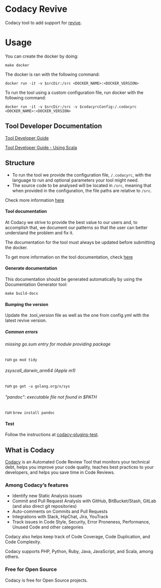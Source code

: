 # Codacy Revive

Codacy tool to add support for [revive](https://github.com/mgechev/revive).

# Usage

You can create the docker by doing:

```
make docker
```

The docker is ran with the following command:

```
docker run -it -v $srcDir:/src <DOCKER_NAME>:<DOCKER_VERSION>
```

To run the tool using a custom configuration file, run docker with the following command:

```
docker run -it -v $srcDir:/src -v $codacyrcConfig:/.codacyrc <DOCKER_NAME>:<DOCKER_VERSION>
```

## Tool Developer Documentation

[Tool Developer Guide](https://support.codacy.com/hc/en-us/articles/207994725-Tool-Developer-Guide)


[Tool Developer Guide - Using Scala](https://support.codacy.com/hc/en-us/articles/207280379-Tool-Developer-Guide-Using-Scala)


## Structure

- To run the tool we provide the configuration file, `/.codacyrc`, with the language to run and optional parameters your tool might need.
- The source code to be analysed will be located in `/src`, meaning that when provided in the configuration, the file paths are relative to `/src`.

Check more information [here](https://github.com/codacy/codacy-example-tool#structure)

#### Tool documentation

At Codacy we strive to provide the best value to our users and, to accomplish that, we document our patterns so that the user can better understand the problem and fix it.

The documentation for the tool must always be updated before submitting the docker.

To get more information on the tool documentation, check [here](https://github.com/codacy/codacy-example-tool#tool-documentation)

#### Generate documentation

This documentation should be generated automatically by using the Documentation Generator tool:

```
make build-docs
```

#### Bumping the version
Update the .tool_version file as well as the one from config.yml with the latest revive version.

##### Common errors
###### missing go.sum entry for module providing package
run `go mod tidy`
###### zsyscall_darwin_arm64 (Apple m1)
run `go get -u golang.org/x/sys`
###### "pandoc": executable file not found in $PATH
run `brew install pandoc`

#### Test

Follow the instructions at [codacy-plugins-test](https://github.com/codacy/codacy-plugins-test).


## What is Codacy

[Codacy](https://www.codacy.com/) is an Automated Code Review Tool that monitors
your technical debt, helps you improve your code quality, teaches best practices
to your developers, and helps you save time in Code Reviews.

### Among Codacy’s features

* Identify new Static Analysis issues
* Commit and Pull Request Analysis with GitHub, BitBucket/Stash, GitLab (and
  also direct git repositories)
* Auto-comments on Commits and Pull Requests
* Integrations with Slack, HipChat, Jira, YouTrack
* Track issues in Code Style, Security, Error Proneness, Performance, Unused
  Code and other categories

Codacy also helps keep track of Code Coverage, Code Duplication, and Code
Complexity.

Codacy supports PHP, Python, Ruby, Java, JavaScript, and Scala, among others.

### Free for Open Source

Codacy is free for Open Source projects.
